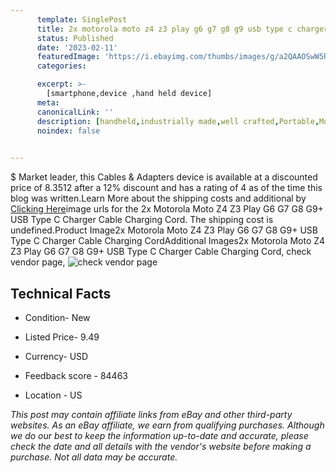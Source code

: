 ```yaml
---
      template: SinglePost
      title: 2x motorola moto z4 z3 play g6 g7 g8 g9 usb type c charger cable charging cord
      status: Published
      date: '2023-02-11'
      featuredImage: 'https://i.ebayimg.com/thumbs/images/g/a2QAAOSwW5Rdee0L/s-l225.jpg'
      categories: 

      excerpt: >-
        [smartphone,device ,hand held device]
      meta:
      canonicalLink: ''
      description: [handheld,industrially made,well crafted,Portable,Mobile,Compact,Convenient,Lightweight,Maneuverable,Man-portable,Miniature,Carriable,Hand-held,Light,Holdable,Transportable,Mobile device,Pocket-sized,On-the-go,Wireless,Cordless,Compact size,Convenient size, smartphone,device ,hand held device]
      noindex: false

        
---
```

$
    Market leader, this Cables & Adapters device is available at a discounted price of 8.3512 after a 12% discount and has a rating of 4 as of the time this blog was written.Learn More about the shipping costs and additional by [Clicking Here](https://www.ebay.com/itm/133168800125?hash=item1f017aa17d%3Ag%3Aa2QAAOSwW5Rdee0L&mkevt=1&mkcid=1&mkrid=711-53200-19255-0&campid=%253CePNCampaignId%253E&customid=%253CreferenceId%253E&toolid=10049)image urls for the 2x Motorola Moto Z4 Z3 Play G6 G7 G8 G9+ USB Type C Charger Cable Charging Cord. The shipping cost is undefined.Product Image2x Motorola Moto Z4 Z3 Play G6 G7 G8 G9+ USB Type C Charger Cable Charging CordAdditional Images2x Motorola Moto Z4 Z3 Play G6 G7 G8 G9+ USB Type C Charger Cable Charging Cord, check vendor page, ![check vendor page](https://origin-galleryplus.ebayimg.com/ws/web/133168800125_2_0_1/225x225.jpg,https://origin-galleryplus.ebayimg.com/ws/web/133168800125_3_0_1/225x225.jpg,https://origin-galleryplus.ebayimg.com/ws/web/133168800125_4_0_1/225x225.jpg,https://origin-galleryplus.ebayimg.com/ws/web/133168800125_5_0_1/225x225.jpg,https://origin-galleryplus.ebayimg.com/ws/web/133168800125_6_0_1/225x225.jpg,https://origin-galleryplus.ebayimg.com/ws/web/133168800125_7_0_1/225x225.jpg,https://origin-galleryplus.ebayimg.com/ws/web/133168800125_8_0_1/225x225.jpg)
    
    

 ## Technical Facts 



     
      

 - Condition- New 


      

 - Listed Price- 9.49 


      

 - Currency- USD 


      

 - Feedback score - 84463 


      

 - Location - US 


      
      

 *_This post may contain affiliate links from eBay and other third-party websites. As an eBay affiliate, we earn from qualifying purchases. Although we do our best to keep the information up-to-date and accurate, please check the date and all details with the vendor's website before making a purchase. Not all data may be accurate._*



    
    
    
    
    